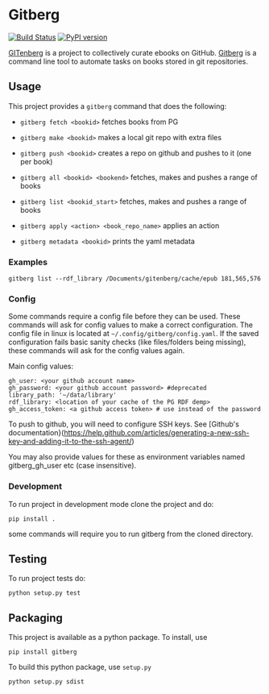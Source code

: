 # Gitberg
[![Build Status](https://travis-ci.org/gitenberg-dev/gitberg.svg?branch=master)](https://travis-ci.org/gitenberg-dev/gitberg)
[![PyPI version](https://img.shields.io/pypi/v/gitberg.svg)](https://pypi.python.org/pypi/gitberg)

[GITenberg](https://gitenberg.org/) is a project to collectively curate ebooks on GitHub.
[Gitberg](https://github.com/gitenberg-dev/gitberg) is a command line tool to automate tasks on books stored in git repositories.


## Usage

This project provides a `gitberg` command that does the following:

+ `gitberg fetch <bookid>` fetches books from PG
+ `gitberg make <bookid>` makes a local git repo with extra files
+ `gitberg push <bookid>` creates a repo on github and pushes to it (one per book)
+ `gitberg all <bookid> <bookend>` fetches, makes and pushes a range of books
+ `gitberg list <bookid_start>` fetches, makes and pushes a range of books

+ `gitberg apply <action> <book_repo_name>` applies an action
+ `gitberg metadata <bookid>` prints the yaml metadata


### Examples

```
gitberg list --rdf_library /Documents/gitenberg/cache/epub 181,565,576

```

### Config

Some commands require a config file before they can be used.
These commands will ask for config values to make a correct configuration.
The config file in linux is located at `~/.config/gitberg/config.yaml`.
If the saved configuration fails basic sanity checks (like files/folders being
missing), these commands will ask for the config values again.

Main config values:

    gh_user: <your github account name>
    gh_password: <your github account password> #deprecated
    library_path: '~/data/library'
    rdf_library: <location of your cache of the PG RDF demp>
    gh_access_token: <a github access token> # use instead of the password
    
To push to github, you will need to configure SSH keys. See [Github's documentation}(https://help.github.com/articles/generating-a-new-ssh-key-and-adding-it-to-the-ssh-agent/)

You may also provide values for these as environment variables named
gitberg\_gh\_user etc (case insensitive).

### Development

To run project in development mode clone the project and do:

    pip install .

some commands will require you to run gitberg from the cloned directory.

## Testing

To run project tests do:

    python setup.py test


## Packaging

This project is available as a python package. To install, use

    pip install gitberg

To build this python package, use `setup.py`

    python setup.py sdist
